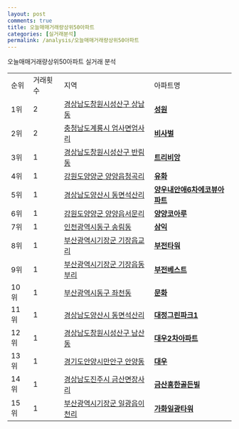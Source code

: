 ```yaml
---
layout: post
comments: true
title: 오늘매매거래량상위50아파트
categories: [실거래분석]
permalink: /analysis/오늘매매거래량상위50아파트
---
```


오늘매매거래량상위50아파트 실거래 분석

<table>
  <tr>
    <td>순위</td>
    <td>거래횟수</td>
    <td>지역</td>
    <td>아파트명</td>
  </tr>

  <tr>
    <td>1위</td>
    <td>2</td>
    <td><a href="/apt/경상남도창원시성산구상남동">경상남도창원시성산구 상남동</a></td>
    <td colspan="4" style="font-weight: bold;"><a href="/apt/경상남도창원시성산구상남동성원">성원</a></td>
  </tr>

  <tr>
    <td>2위</td>
    <td>2</td>
    <td><a href="/apt/충청남도계룡시엄사면엄사리">충청남도계룡시 엄사면엄사리</a></td>
    <td colspan="4" style="font-weight: bold;"><a href="/apt/충청남도계룡시엄사면엄사리비사벌">비사벌</a></td>
  </tr>

  <tr>
    <td>3위</td>
    <td>1</td>
    <td><a href="/apt/경상남도창원시성산구반림동">경상남도창원시성산구 반림동</a></td>
    <td colspan="4" style="font-weight: bold;"><a href="/apt/경상남도창원시성산구반림동트리비앙">트리비앙</a></td>
  </tr>

  <tr>
    <td>4위</td>
    <td>1</td>
    <td><a href="/apt/강원도양양군양양읍청곡리">강원도양양군 양양읍청곡리</a></td>
    <td colspan="4" style="font-weight: bold;"><a href="/apt/강원도양양군양양읍청곡리유화">유화</a></td>
  </tr>

  <tr>
    <td>5위</td>
    <td>1</td>
    <td><a href="/apt/경상남도양산시동면석산리">경상남도양산시 동면석산리</a></td>
    <td colspan="4" style="font-weight: bold;"><a href="/apt/경상남도양산시동면석산리양우내안애6차에코뷰아파트">양우내안애6차에코뷰아파트</a></td>
  </tr>

  <tr>
    <td>6위</td>
    <td>1</td>
    <td><a href="/apt/강원도양양군양양읍서문리">강원도양양군 양양읍서문리</a></td>
    <td colspan="4" style="font-weight: bold;"><a href="/apt/강원도양양군양양읍서문리양양코아루">양양코아루</a></td>
  </tr>

  <tr>
    <td>7위</td>
    <td>1</td>
    <td><a href="/apt/인천광역시동구송림동">인천광역시동구 송림동</a></td>
    <td colspan="4" style="font-weight: bold;"><a href="/apt/인천광역시동구송림동삼익">삼익</a></td>
  </tr>

  <tr>
    <td>8위</td>
    <td>1</td>
    <td><a href="/apt/부산광역시기장군기장읍교리">부산광역시기장군 기장읍교리</a></td>
    <td colspan="4" style="font-weight: bold;"><a href="/apt/부산광역시기장군기장읍교리부전타워">부전타워</a></td>
  </tr>

  <tr>
    <td>9위</td>
    <td>1</td>
    <td><a href="/apt/부산광역시기장군기장읍동부리">부산광역시기장군 기장읍동부리</a></td>
    <td colspan="4" style="font-weight: bold;"><a href="/apt/부산광역시기장군기장읍동부리부전베스트">부전베스트</a></td>
  </tr>

  <tr>
    <td>10위</td>
    <td>1</td>
    <td><a href="/apt/부산광역시동구좌천동">부산광역시동구 좌천동</a></td>
    <td colspan="4" style="font-weight: bold;"><a href="/apt/부산광역시동구좌천동문화">문화</a></td>
  </tr>

  <tr>
    <td>11위</td>
    <td>1</td>
    <td><a href="/apt/경상남도양산시동면석산리">경상남도양산시 동면석산리</a></td>
    <td colspan="4" style="font-weight: bold;"><a href="/apt/경상남도양산시동면석산리대정그린파크1">대정그린파크1</a></td>
  </tr>

  <tr>
    <td>12위</td>
    <td>1</td>
    <td><a href="/apt/경상남도창원시성산구남산동">경상남도창원시성산구 남산동</a></td>
    <td colspan="4" style="font-weight: bold;"><a href="/apt/경상남도창원시성산구남산동대우2차아파트">대우2차아파트</a></td>
  </tr>

  <tr>
    <td>13위</td>
    <td>1</td>
    <td><a href="/apt/경기도안양시만안구안양동">경기도안양시만안구 안양동</a></td>
    <td colspan="4" style="font-weight: bold;"><a href="/apt/경기도안양시만안구안양동대우">대우</a></td>
  </tr>

  <tr>
    <td>14위</td>
    <td>1</td>
    <td><a href="/apt/경상남도진주시금산면장사리">경상남도진주시 금산면장사리</a></td>
    <td colspan="4" style="font-weight: bold;"><a href="/apt/경상남도진주시금산면장사리금산흥한골든빌">금산흥한골든빌</a></td>
  </tr>

  <tr>
    <td>15위</td>
    <td>1</td>
    <td><a href="/apt/부산광역시기장군일광읍이천리">부산광역시기장군 일광읍이천리</a></td>
    <td colspan="4" style="font-weight: bold;"><a href="/apt/부산광역시기장군일광읍이천리가화일광타워">가화일광타워</a></td>
  </tr>

</table>
